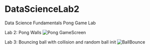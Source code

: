 # DataScienceLab2
Data Science Fundamentals Pong Game Lab

Lab 2: Pong Walls
![Pong GameScreen](https://user-images.githubusercontent.com/55259220/138539797-248e7bf9-38ff-4b38-a7f1-b0058170d048.png)

Lab 3: Bouncing ball with collision and random ball init
![BallBounce](https://user-images.githubusercontent.com/55259220/138539743-dbfeb892-bb3d-4d7b-a620-3b4799a9e9c4.gif)
